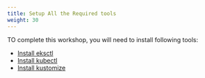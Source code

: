 ```yaml
---
title: Setup All the Required tools
weight: 30
---
```


TO complete this workshop, you will need to install following tools:

- [Install eksctl](./eksctl/readme)
- [Install kubectl](./kubectl/readme)
- [Install kustomize](./kustomize/readme)
